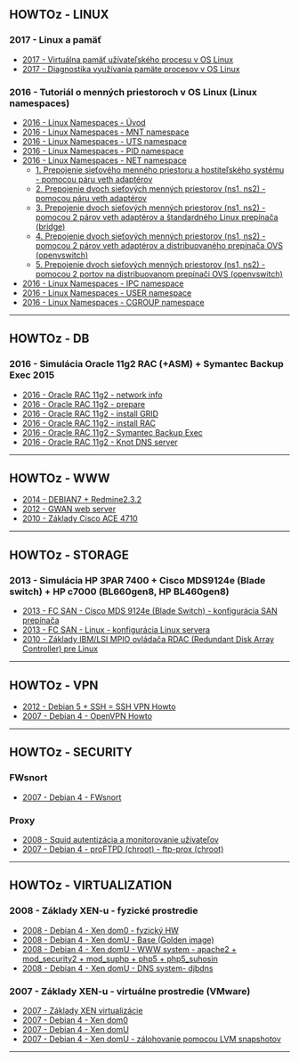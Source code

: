 ## HOWTOz - LINUX


### 2017 - Linux a pamäť

- [2017 - Virtuálna pamäť užívateľského procesu v OS Linux](http://www.linuxor.sk/howtoz/2017-linux-memory-process)
- [2017 - Diagnostika využívania pamäte procesov v OS Linux](http://www.linuxor.sk/howtoz/2017-linux-proces-memory-stats)


### 2016 - Tutoriál o menných priestoroch v OS Linux (Linux namespaces)

- [2016 - Linux Namespaces - Úvod](http://www.linuxor.sk/howtoz/2016-linux-namespaces-intro)
- [2016 - Linux Namespaces - MNT namespace](http://www.linuxor.sk/howtoz/2016-linux-namespaces-mnt)
- [2016 - Linux Namespaces - UTS namespace](http://www.linuxor.sk/howtoz/2016-linux-namespaces-uts)
- [2016 - Linux Namespaces - PID namespace](http://www.linuxor.sk/howtoz/2016-linux-namespaces-pid)
- [2016 - Linux Namespaces - NET namespace](http://www.linuxor.sk/howtoz/2016-linux-namespaces-net)
  - [1. Prepojenie sieťového menného priestoru a hostiteľského systému - pomocou páru veth adaptérov](http://www.linuxor.sk/howtoz/)
  - [2. Prepojenie dvoch sieťových menných priestorov (ns1, ns2) - pomocou páru veth adaptérov](http://www.linuxor.sk/howtoz/)
  - [3. Prepojenie dvoch sieťových menných priestorov (ns1, ns2) - pomocou 2 párov veth adaptérov a štandardného Linux prepínača (bridge)](http://www.linuxor.sk/howtoz/)
  - [4. Prepojenie dvoch sieťových menných priestorov (ns1, ns2) - pomocou 2 párov veth adaptérov a distribuovaného prepínača OVS (openvswitch)](http://www.linuxor.sk/howtoz/)
  - [5. Prepojenie dvoch sieťových menných priestorov (ns1, ns2) - pomocou 2 portov na distribuovanom prepínači OVS (openvswitch)](http://www.linuxor.sk/howtoz/)
- [2016 - Linux Namespaces - IPC namespace](http://www.linuxor.sk/howtoz/2016-linux-namespaces-ipc)
- [2016 - Linux Namespaces - USER namespace](http://www.linuxor.sk/howtoz/2016-linux-namespaces-user)
- [2016 - Linux Namespaces - CGROUP namespace](http://www.linuxor.sk/howtoz/2016-linux-namespaces-cgroup)

----------


## HOWTOz - DB


### 2016 - Simulácia Oracle 11g2 RAC (+ASM) + Symantec Backup Exec 2015

- [2016 - Oracle RAC 11g2 - network info]()
- [2016 - Oracle RAC 11g2 - prepare]()
- [2016 - Oracle RAC 11g2 - install GRID]()
- [2016 - Oracle RAC 11g2 - install RAC]()
- [2016 - Oracle RAC 11g2 - Symantec Backup Exec]()
- [2016 - Oracle RAC 11g2 - Knot DNS server]()

----------


## HOWTOz - WWW


- [2014 - DEBIAN7 + Redmine2.3.2]()
- [2012 - GWAN web server]()
- [2010 - Základy Cisco ACE 4710]()

----------


## HOWTOz - STORAGE


### 2013 - Simulácia HP 3PAR 7400 + Cisco MDS9124e (Blade switch) + HP c7000 (BL660gen8, HP BL460gen8)

- [2013 - FC SAN - Cisco MDS 9124e (Blade Switch) - konfigurácia SAN prepínača]()  
- [2013 - FC SAN - Linux - konfigurácia Linux servera]()  
- [2010 - Základy IBM/LSI MPIO ovládača RDAC (Redundant Disk Array Controller) pre Linux]()

----------


## HOWTOz - VPN

- [2012 - Debian 5 + SSH = SSH VPN Howto]()
- [2007 - Debian 4 - OpenVPN Howto]()

----------


## HOWTOz - SECURITY


### FWsnort

- [2007 - Debian 4 - FWsnort]()


### Proxy

- [2008 - Squid autentizácia a monitorovanie užívateľov]()
- [2007 - Debian 4 - proFTPD (chroot) - ftp-prox (chroot)]()

----------


## HOWTOz - VIRTUALIZATION

### 2008 - Základy XEN-u - fyzické prostredie

- [2008 - Debian 4 - Xen dom0 - fyzický HW]()
- [2008 - Debian 4 - Xen domU - Base (Golden image)]()
- [2008 - Debian 4 - Xen domU - WWW system - apache2 + mod_security2 + mod_suphp + php5 + php5_suhosin]()
- [2008 - Debian 4 - Xen domU - DNS system- djbdns]()

### 2007 - Základy XEN-u - virtuálne prostredie (VMware)

- [2007 - Základy XEN virtualizácie]()
- [2007 - Debian 4 - Xen dom0]()
- [2007 - Debian 4 - Xen domU]()
- [2007 - Debian 4 - Xen domU - zálohovanie pomocou LVM snapshotov]()

----------



